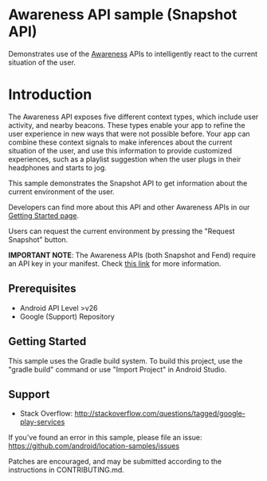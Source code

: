 Awareness API sample (Snapshot API)
====================================================

Demonstrates use of the [Awareness][1] APIs to intelligently react to the current situation of the
user.

Introduction
============

The Awareness API exposes five different context types, which include user activity, and nearby
beacons. These types enable your app to refine the user experience in new ways that were not
possible before. Your app can combine these context signals to make inferences about the current
situation of the user, and use this information to provide customized experiences, such as a
playlist suggestion when the user plugs in their headphones and starts to jog.

This sample demonstrates the Snapshot API to get information about the current environment of the
user.

Developers can find more about this API and other Awareness APIs in our [Getting Started page][2].

Users can request the current environment by pressing the "Request Snapshot" button.

**IMPORTANT NOTE**: The Awareness APIs (both Snapshot and Fend) require an API key in your manifest.
Check [this link][3] for more information.

[1]: https://developers.google.com/android/reference/com/google/android/gms/awareness/Awareness#getSnapshotClient(android.app.Activity)
[2]: https://developers.google.com/awareness/overview
[3]: https://developers.google.com/awareness/android-api/get-a-key

Prerequisites
--------------

- Android API Level >v26
- Google (Support) Repository

Getting Started
---------------

This sample uses the Gradle build system. To build this project, use the "gradle build" command or
use "Import Project" in Android Studio.

Support
-------

- Stack Overflow: http://stackoverflow.com/questions/tagged/google-play-services

If you've found an error in this sample, please file an issue:
https://github.com/android/location-samples/issues

Patches are encouraged, and may be submitted according to the instructions in
CONTRIBUTING.md.
